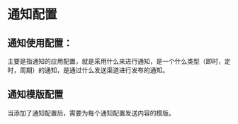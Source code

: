 # 通知配置

## 通知使用配置：


主要是指通知的应用配置，就是采用什么来进行通知，是一个什么类型（即时，定时，周期）的通知，是通过什么发送渠道进行发布的通知。


## 通知模版配置

当添加了通知配置后，需要为每个通知配置发送内容的模版。
